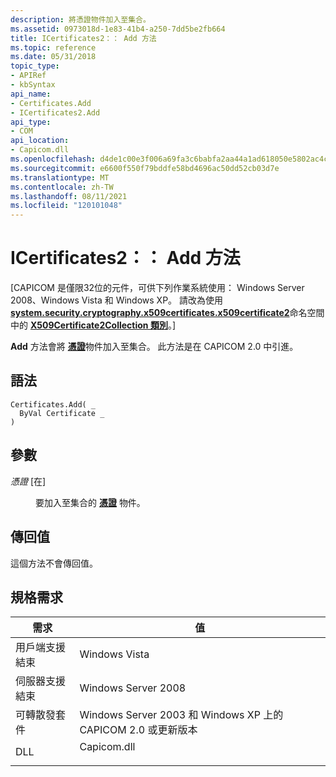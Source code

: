 ```yaml
---
description: 將憑證物件加入至集合。
ms.assetid: 0973018d-1e83-41b4-a250-7dd5be2fb664
title: ICertificates2：： Add 方法
ms.topic: reference
ms.date: 05/31/2018
topic_type:
- APIRef
- kbSyntax
api_name:
- Certificates.Add
- ICertificates2.Add
api_type:
- COM
api_location:
- Capicom.dll
ms.openlocfilehash: d4de1c00e3f006a69fa3c6babfa2aa44a1ad618050e5802ac4c9578dc3f93937
ms.sourcegitcommit: e6600f550f79bddfe58bd4696ac50dd52cb03d7e
ms.translationtype: MT
ms.contentlocale: zh-TW
ms.lasthandoff: 08/11/2021
ms.locfileid: "120101048"
---
```

# <a name="icertificates2add-method"></a>ICertificates2：： Add 方法

\[CAPICOM 是僅限32位的元件，可供下列作業系統使用： Windows Server 2008、Windows Vista 和 Windows XP。 請改為使用 [**system.security.cryptography.x509certificates.x509certificate2**](/dotnet/api/system.security.cryptography.x509certificates.publickey.-ctor?view=netcore-3.1)命名空間中的 [**X509Certificate2Collection 類別**](/dotnet/api/system.security.cryptography.x509certificates.x509certificate2collection?view=netcore-3.1)。\]

**Add** 方法會將 [**憑證**](certificate.md)物件加入至集合。 此方法是在 CAPICOM 2.0 中引進。

## <a name="syntax"></a>語法


```VB
Certificates.Add( _
  ByVal Certificate _
)
```



## <a name="parameters"></a>參數

<dl> <dt>

*憑證* \[在\]
</dt> <dd>

要加入至集合的 [**憑證**](certificate.md) 物件。

</dd> </dl>

## <a name="return-value"></a>傳回值

這個方法不會傳回值。

## <a name="requirements"></a>規格需求



| 需求 | 值 |
|----------------------------------|----------------------------------------------------------------------------------------|
| 用戶端支援結束<br/> | Windows Vista<br/>                                                               |
| 伺服器支援結束<br/> | Windows Server 2008<br/>                                                         |
| 可轉散發套件<br/>       | Windows Server 2003 和 Windows XP 上的 CAPICOM 2.0 或更新版本<br/>                  |
| DLL<br/>                   | <dl> <dt>Capicom.dll</dt> </dl> |



 

 
